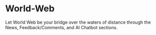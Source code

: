 # World-Web
Let World Web be your bridge over the waters of distance through the News, Feedback/Comments, and AI Chatbot sections.
